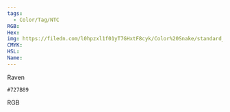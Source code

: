 ```yaml
---
tags:
  - Color/Tag/NTC
RGB:
Hex:
img: https://filedn.com/l0hpzxl1f01yT7GHxtF8cyk/Color%20Snake/standard_csv_to_svg//727B89.svg
CMYK:
HSL:
Name:
---
```

Raven
```palette
#727B89
```
RGB
